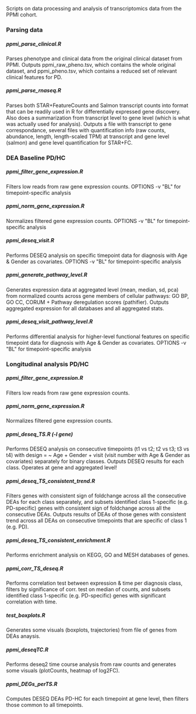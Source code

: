 Scripts on data processing and analysis of transcriptomics data from the PPMI cohort. 

### Parsing data

##### ppmi_parse_clinical.R
Parses phenotype and clinical data from the original clinical dataset from PPMI. Outputs ppmi_raw_pheno.tsv, which contains the whole original dataset, and ppmi_pheno.tsv, which contains a reduced set of relevant clinical features for PD.


##### ppmi_parse_rnaseq.R
Parses both STAR+FeatureCounts and Salmon transcript counts into format that can be readily used in R for differentially expressed gene discovery. Also does a summarization from transcript level to gene level (which is what was actually used for analysis). Outputs a file with transcript to gene correspondance, several files with quantification info (raw counts, abundance, length, length-scaled TPM) at transcript and gene level (salmon) and gene level quantification for STAR+FC.


### DEA Baseline PD/HC

##### ppmi_filter_gene_expression.R
Filters low reads from raw gene expression counts. 
OPTIONS -v "BL" for timepoint-specific analysis

##### ppmi_norm_gene_expression.R
Normalizes filtered gene expression counts. 
OPTIONS -v "BL" for timepoint-specific analysis

##### ppmi_deseq_visit.R 
Performs DESEQ analysis on specific timepoint data for diagnosis with Age & Gender as covariates.
OPTIONS -v "BL" for timepoint-specific analysis

##### ppmi_generate_pathway_level.R 
Generates expression data at aggregated level (mean, median, sd, pca) from normalized counts across gene members of cellular pathways: GO BP, GO CC, CORUM + Pathway deregulation scores (pathifier). Outputs aggregated expression for all databases and all aggregated stats.

##### ppmi_deseq_visit_pathway_level.R 
Performs differential analysis for higher-level functional features on specific timepoint data for diagnosis with Age & Gender as covariates.
OPTIONS -v "BL" for timepoint-specific analysis


### Longitudinal analysis PD/HC

##### ppmi_filter_gene_expression.R
Filters low reads from raw gene expression counts. 

##### ppmi_norm_gene_expression.R
Normalizes filtered gene expression counts. 

##### ppmi_deseq_TS.R (-l gene)
Performs DESEQ analysis on consecutive timepoints (t1 vs t2; t2 vs t3; t3 vs t4) with design = ~ Age + Gender + visit (visit number with Age & Gender as covariates) separately for binary classes. Outputs DESEQ results for each class. Operates at gene and aggregated level!

##### ppmi_deseq_TS_consistent_trend.R
Filters genes with consistent sign of foldchange across all the consecutive DEAs for each class separately, and subsets identified class 1-specific (e.g. PD-specific) genes with consistent sign of foldchange across all the consecutive DEAs. Outputs results of DEAs of those genes with consistent trend across all DEAs on consecutive timepoints that are specific of class 1 (e.g. PD).

##### ppmi_deseq_TS_consistent_enrichment.R
Performs enrichment analysis on KEGG, GO and MESH databases of genes.

##### ppmi_corr_TS_deseq.R
Performs correlation test between expression & time per diagnosis class, filters by significance of corr. test on median of counts, and subsets identified class 1-specific (e.g. PD-specific) genes with significant correlation with time.

##### test_boxplots.R
Generates some visuals (boxplots, trajectories) from file of genes from DEAs anaysis.

##### ppmi_deseqTC.R
Performs deseq2 time course analysis from raw counts and generates some visuals (plotCounts, heatmap of log2FC).

##### ppmi_DEGs_perTS.R
Computes DESEQ DEAs PD-HC for each timepoint at gene level, then filters those common to all timepoints.
